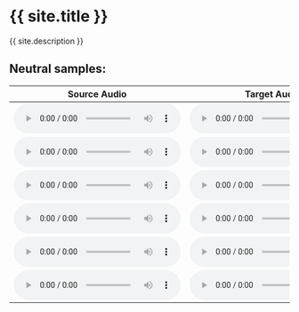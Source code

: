 <link rel="stylesheet" href="assets/css/style/style.scss">
<h1>{{ site.title }}</h1>

{{ site.description }}

<h2>Neutral samples:</h2>
    
<table class="tg"><thead>
  <tr>
    <th class="tg-73oq">Source Audio</th>
    <th class="tg-73oq">Target Audio</th>
    <th class="tg-73oq">Consistency-VC</th>
    <th class="tg-73oq">HierSpeech++</th>
    <th class="tg-73oq">LeakFree-EVC (ours)</th>
  </tr></thead>
<tbody>
  <tr>
    <td class="tg-73oq">
    <audio src="source_samples/260_123440_000024_000001.wav" type="audio/wav" controls></audio>
    </td>
    <td class="tg-73oq">
    <audio src="target_samples/neutral/03-01-01-01-02-01-15.wav" type="audio/wav" controls></audio>
    </td>
    <td class="tg-73oq">
    <audio src="consistency-vc/neutral/260_123440_000024_000001_to_03-01-01-01-02-01-15.wav" type="audio/wav" controls></audio>
    </td>
    <td class="tg-73oq">
    <audio src="hierspeech/neutral/260_123440_000024_000001_to_03-01-01-01-02-01-15.wav" type="audio/wav" controls></audio>
    </td>
    <td class="tg-73oq">
    <audio src="ours/neutral/260_123440_000024_000001_to_03-01-01-01-02-01-15.wav" type="audio/wav" controls></audio>
    </td>
  </tr>
  <tr>
    <td class="tg-73oq">
    <audio src="source_samples/1089_134686_000010_000000.wav" type="audio/wav" controls></audio>
    </td>
    <td class="tg-73oq">
    <audio src="target_samples/neutral/03-01-01-01-02-01-05.wav" type="audio/wav" controls></audio>
    </td>
    <td class="tg-73oq">
    <audio src="consistency-vc/neutral/1089_134686_000010_000000_to_03-01-01-01-02-01-05.wav" type="audio/wav" controls></audio>
    </td>
    <td class="tg-73oq">
    <audio src="hierspeech/neutral/1089_134686_000010_000000_to_03-01-01-01-02-01-05.wav" type="audio/wav" controls></audio>
    </td>
    <td class="tg-73oq">
    <audio src="ours/neutral/1089_134686_000010_000000_to_03-01-01-01-02-01-05.wav" type="audio/wav" controls></audio>
    </td>
  </tr>
  <tr>
    <td class="tg-73oq">
    <audio src="source_samples/1580_141083_000063_000001.wav" type="audio/wav" controls></audio>
    </td>
    <td class="tg-73oq">
    <audio src="target_samples/neutral/03-01-01-01-01-01-11.wav" type="audio/wav" controls></audio>
    </td>
    <td class="tg-73oq">
    <audio src="consistency-vc/neutral/1580_141083_000063_000001_to_03-01-01-01-01-01-11.wav" type="audio/wav" controls></audio>
    </td>
    <td class="tg-73oq">
    <audio src="hierspeech/neutral/1580_141083_000063_000001_to_03-01-01-01-01-01-11.wav" type="audio/wav" controls></audio>
    </td>
    <td class="tg-73oq">
    <audio src="ours/neutral/1580_141083_000063_000001_to_03-01-01-01-01-01-11.wav" type="audio/wav" controls></audio>
    </td>
  </tr>
  <tr>
    <td class="tg-73oq">
    <audio src="source_samples/4077_13751_000020_000003.wav" type="audio/wav" controls></audio>
    </td>
    <td class="tg-73oq">
    <audio src="target_samples/neutral/03-01-01-01-02-01-14.wav" type="audio/wav" controls></audio>
    </td>
    <td class="tg-73oq">
    <audio src="consistency-vc/neutral/4077_13751_000020_000003_to_03-01-01-01-02-01-14.wav" type="audio/wav" controls></audio>
    </td>
    <td class="tg-73oq">
    <audio src="hierspeech/neutral/4077_13751_000020_000003_to_03-01-01-01-02-01-14.wav" type="audio/wav" controls></audio>
    </td>
    <td class="tg-73oq">
    <audio src="ours/neutral/4077_13751_000020_000003_to_03-01-01-01-02-01-14.wav" type="audio/wav" controls></audio>
    </td>
  </tr>
  <tr>
    <td class="tg-73oq">
    <audio src="source_samples/4446_2273_000034_000005.wav" type="audio/wav" controls></audio>
    </td>
    <td class="tg-73oq">
    <audio src="target_samples/neutral/03-01-01-01-01-02-20.wav" type="audio/wav" controls></audio>
    </td>
    <td class="tg-73oq">
    <audio src="consistency-vc/neutral/4446_2273_000034_000005_to_03-01-01-01-01-02-20.wav" type="audio/wav" controls></audio>
    </td>
    <td class="tg-73oq">
    <audio src="hierspeech/neutral/4446_2273_000034_000005_to_03-01-01-01-01-02-20.wav" type="audio/wav" controls></audio>
    </td>
    <td class="tg-73oq">
    <audio src="ours/neutral/4446_2273_000034_000005_to_03-01-01-01-01-02-20.wav" type="audio/wav" controls></audio>
    </td>
  </tr>
  <tr>
    <td class="tg-73oq">
    <audio src="source_samples/7176_92135_000006_000000.wav" type="audio/wav" controls></audio>
    </td>
    <td class="tg-73oq">
    <audio src="target_samples/neutral/03-01-01-01-01-01-22.wav" type="audio/wav" controls></audio>
    </td>
    <td class="tg-73oq">
    <audio src="consistency-vc/neutral/7176_92135_000006_000000_to_03-01-01-01-01-01-22.wav" type="audio/wav" controls></audio>
    </td>
    <td class="tg-73oq">
    <audio src="hierspeech/neutral/7176_92135_000006_000000_to_03-01-01-01-01-01-22.wav" type="audio/wav" controls></audio>
    </td>
    <td class="tg-73oq">
    <audio src="ours/neutral/7176_92135_000006_000000_to_03-01-01-01-01-01-22.wav" type="audio/wav" controls></audio>
    </td>
  </tr>
</tbody></table>
